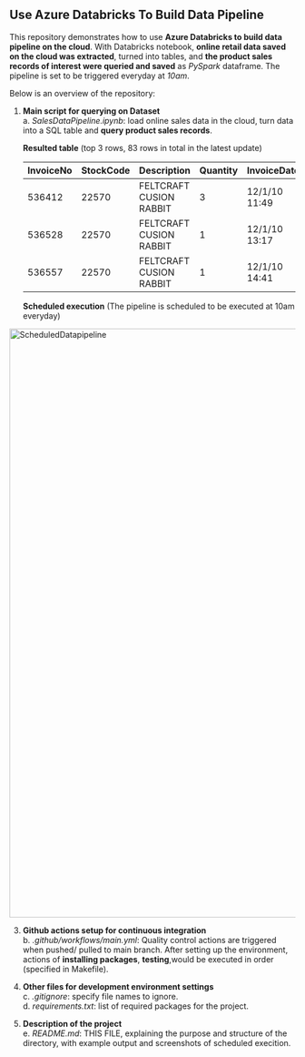## Use Azure Databricks To Build Data Pipeline 

This repository demonstrates how to use **Azure Databricks to build data pipeline on the cloud**. With Databricks notebook, **online retail data saved on the cloud was extracted**, turned into tables, and **the product sales records of interest were queried and saved** as _PySpark_ dataframe. The pipeline is set to be triggered everyday at _10am_.

Below is an overview of the repository:
   
1. **Main script for querying on Dataset**
   <br>a. _SalesDataPipeline.ipynb_: load online sales data in the cloud, turn data into a SQL table and **query product sales records**.
   
   **Resulted table** (top 3 rows, 83 rows in total in the latest update)
  
   | InvoiceNo | StockCode | Description | Quantity | InvoiceDate | UnitPrice | CustomerID | Country |
   |---|---|---|---|---|---|---|---|
   | 536412 | 22570 | FELTCRAFT CUSION RABBIT | 3 | 12/1/10  11:49 | 3.75 | 17920.00 | null |
   | 536528 | 22570 | FELTCRAFT CUSION RABBIT | 1 | 12/1/10  13:17 | 3.75 | 15525.00 | null |
   | 536557 | 22570 | FELTCRAFT CUSION RABBIT | 1 | 12/1/10  14:41 | 3.75 | 17841.00 | null |

   **Scheduled execution** (The pipeline is scheduled to be executed at 10am everyday)
   
  <img width="1035" alt="ScheduledDatapipeline" src="https://github.com/nogibjj/DatabricksPipeline_YCliu/assets/46064664/dd3670d8-74b8-4394-86f0-8e8972a21531">

3. **Github actions setup for continuous integration**
  <br>b. _.github/workflows/main.yml_: Quality control actions are triggered when pushed/ pulled to main branch. After setting up the environment, actions of **installing packages**, **testing**,would be executed in order (specified in Makefile). 

4. **Other files for development environment settings**
  <br>c. _.gitignore_: specify file names to ignore.
  <br>d. _requirements.txt_: list of required packages for the project.

6. **Description of the project**
   <br>e. _README.md_: THIS FILE, explaining the purpose and structure of the directory, with example output and screenshots of scheduled execition.

